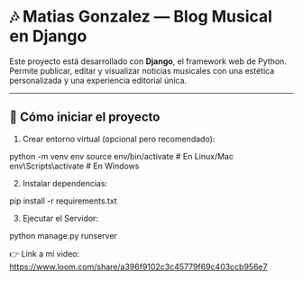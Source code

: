 # 🎶 Matias Gonzalez — Blog Musical en Django

Este proyecto está desarrollado con **Django**, el framework web de Python. Permite publicar, editar y visualizar noticias musicales con una estética personalizada y una experiencia editorial única.

---

## 🚀 Cómo iniciar el proyecto

1. Crear entorno virtual (opcional pero recomendado):

python -m venv env
source env/bin/activate  # En Linux/Mac
env\Scripts\activate     # En Windows


2. Instalar dependencias:

pip install -r requirements.txt


3. Ejecutar el Servidor:

python manage.py runserver


👉 Link a mi video: https://www.loom.com/share/a396f9102c3c45779f69c403ccb956e7




